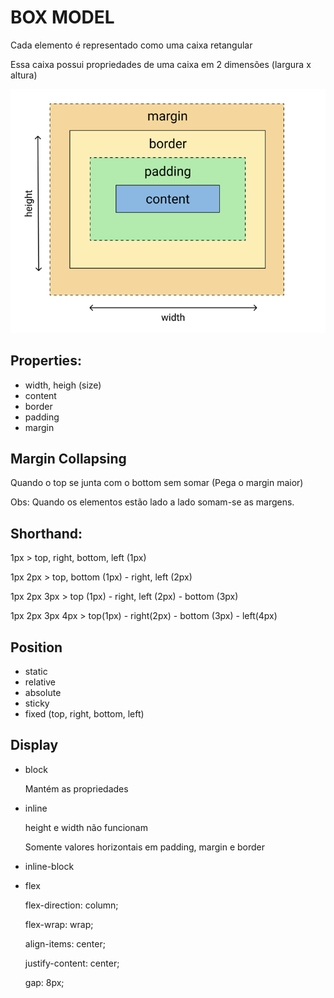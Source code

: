 # BOX MODEL

Cada elemento é representado como uma caixa retangular

Essa caixa possui propriedades de uma caixa em 2 dimensões (largura x altura)

![box-model](./images/box-model.png)

## Properties:

- width, heigh (size)
- content
- border
- padding
- margin

## Margin Collapsing

Quando o top se junta com o bottom sem somar (Pega o margin maior)

Obs: Quando os elementos estão lado a lado somam-se as margens.

## Shorthand:

1px > top, right, bottom, left (1px)

1px 2px > top, bottom (1px) - right, left (2px)

1px 2px 3px > top (1px) - right, left (2px) - bottom (3px)

1px 2px 3px 4px > top(1px) - right(2px) - bottom (3px) - left(4px)

## Position

- static
- relative
- absolute
- sticky
- fixed
  (top, right, bottom, left)

## Display

- block

  Mantém as propriedades

- inline

  height e width não funcionam

  Somente valores horizontais em padding, margin e border

- inline-block

- flex

  flex-direction: column;

  flex-wrap: wrap;

  align-items: center;

  justify-content: center;

  gap: 8px;
